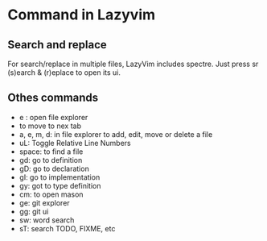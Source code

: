 # Command in Lazyvim

## Search and replace
For search/replace in multiple files, LazyVim includes spectre. Just press <leader>sr (s)earch & (r)eplace to open its ui.

## Othes commands

* <leader> e : open file explorer
* <TAB> to move to nex tab
* a, e, m, d: in file explorer to add, edit, move or delete a file
* <leader>uL: Toggle Relative Line Numbers
* <leader> space: to find a file
* gd: go to definition
* gD: go to declaration
* gI: go to implementation
* gy: got to type definition
* <leader> cm: to open mason
* <leader> ge: git explorer
* <leader> gg: git ui
* <leader>sw: word search
* <leader>sT: search TODO, FIXME, etc